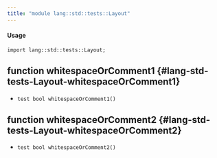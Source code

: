 ```yaml
---
title: "module lang::std::tests::Layout"
---
```


#### Usage

`import lang::std::tests::Layout;`

## function whitespaceOrComment1 {#lang-std-tests-Layout-whitespaceOrComment1}

* ``test bool whitespaceOrComment1()``

## function whitespaceOrComment2 {#lang-std-tests-Layout-whitespaceOrComment2}

* ``test bool whitespaceOrComment2()``


